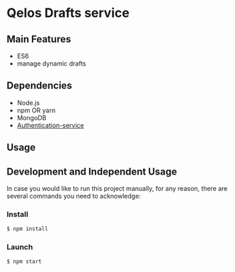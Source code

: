 # Qelos Drafts service

## Main Features
- ES6
- manage dynamic drafts

## Dependencies
- Node.js
- npm OR yarn
- MongoDB
- [Authentication-service](https://github.com/qelos-io/qelos)

## Usage

## Development and Independent Usage
In case you would like to run this project manually, for any reason, there are several commands you need to acknowledge:

### Install
```sh
$ npm install
```

### Launch
```sh
$ npm start
```
